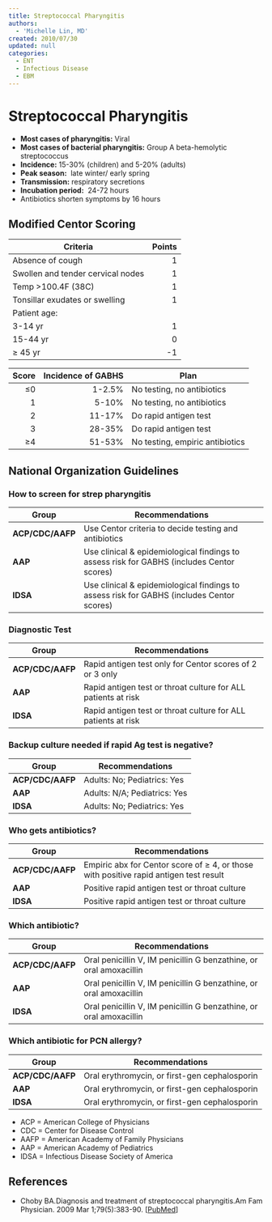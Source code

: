 ```yaml
---
title: Streptococcal Pharyngitis
authors:
  - 'Michelle Lin, MD'
created: 2010/07/30
updated: null
categories:
  - ENT
  - Infectious Disease
  - EBM
---
```


# Streptococcal Pharyngitis

- **Most cases of pharyngitis:** Viral
- **Most cases of bacterial pharyngitis:** Group A beta-hemolytic streptococcus
- **Incidence:** 15-30% (children) and 5-20% (adults) 
- **Peak season:**  late winter/ early spring
- **Transmission:** respiratory secretions
- **Incubation period:**  24-72 hours
- Antibiotics shorten symptoms by 16 hours

## Modified Centor Scoring

| Criteria                          | Points |
| --------------------------------- | -----: |
| Absence of cough                  |      1 |
| Swollen and tender cervical nodes |      1 |
| Temp &gt;100.4F (38C)             |      1 |
| Tonsillar exudates or swelling    |      1 |
| Patient age:                      |        |
| 3-14 yr                           |      1 |
| 15-44 yr                          |      0 |
| &ge; 45 yr                        |     -1 |

| Score | Incidence of GABHS | Plan                            |
| ----: | -----------------: | ------------------------------- |
| &le;0 |             1-2.5% | No testing, no antibiotics      |
|     1 |              5-10% | No testing, no antibiotics      |
|     2 |             11-17% | Do rapid antigen test           |
|     3 |             28-35% | Do rapid antigen test           |
| &ge;4 |             51-53% | No testing, empiric antibiotics |

## National Organization Guidelines

### How to screen for strep pharyngitis

| Group            | Recommendations                                                                           |
| ---------------- | ----------------------------------------------------------------------------------------- |
| **ACP/CDC/AAFP** | Use Centor criteria to decide testing and antibiotics                                     |
| **AAP**          | Use clinical & epidemiological findings to assess risk for GABHS (includes Centor scores) |
| **IDSA**         | Use clinical & epidemiological findings to assess risk for GABHS (includes Centor scores) |

### Diagnostic Test

| Group            | Recommendations                                               |
| ---------------- | ------------------------------------------------------------- |
| **ACP/CDC/AAFP** | Rapid antigen test only for Centor scores of 2 or 3 only      |
| **AAP**          | Rapid antigen test or throat culture for ALL patients at risk |
| **IDSA**         | Rapid antigen test or throat culture for ALL patients at risk |

### Backup culture needed if rapid Ag test is negative?

| Group            | Recommendations              |
| ---------------- | ---------------------------- |
| **ACP/CDC/AAFP** | Adults: No; Pediatrics: Yes  |
| **AAP**          | Adults: N/A; Pediatrics: Yes |
| **IDSA**         | Adults: No; Pediatrics: Yes  |

### Who gets antibiotics?

| Group            | Recommendations                                                                          |
| ---------------- | ---------------------------------------------------------------------------------------- |
| **ACP/CDC/AAFP** | Empiric abx for Centor score of &ge; 4, or those with positive rapid antigen test result |
| **AAP**          | Positive rapid antigen test or throat culture                                            |
| **IDSA**         | Positive rapid antigen test or throat culture                                            |

### Which antibiotic?

| Group            | Recommendations                                                                                                                                  |
| ---------------- | ------------------------------------------------------------------------------------------------------------------------------------------------ |
| **ACP/CDC/AAFP** | Oral <span class="drug">penicillin</span> V, IM <span class="drug">penicillin</span> G benzathine, or oral <span class="drug">amoxacillin</span> |
| **AAP**          | Oral <span class="drug">penicillin</span> V, IM <span class="drug">penicillin</span> G benzathine, or oral <span class="drug">amoxacillin</span> |
| **IDSA**         | Oral <span class="drug">penicillin</span> V, IM <span class="drug">penicillin</span> G benzathine, or oral <span class="drug">amoxacillin</span> |

### Which antibiotic for PCN allergy?

| Group            | Recommendations                                                         |
| ---------------- | ----------------------------------------------------------------------- |
| **ACP/CDC/AAFP** | Oral <span class="drug">erythromycin</span>, or first-gen cephalosporin |
| **AAP**          | Oral <span class="drug">erythromycin</span>, or first-gen cephalosporin |
| **IDSA**         | Oral <span class="drug">erythromycin</span>, or first-gen cephalosporin |

- ACP = American College of Physicians
- CDC = Center for Disease Control
- AAFP = American Academy of Family Physicians
- AAP = American Academy of Pediatrics
- IDSA = Infectious Disease Society of America 

## References

- Choby BA.Diagnosis and treatment of streptococcal pharyngitis.Am Fam Physician. 2009 Mar 1;79(5):383-90. [[PubMed](http://www.ncbi.nlm.nih.gov/pubmed/?term=19275067)]
